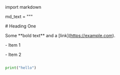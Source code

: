 import markdown



md\_text = """

\# Heading One



Some \*\*bold text\*\* and a \[link](https://example.com).



\- Item 1

\- Item 2



```python

print("hello")



